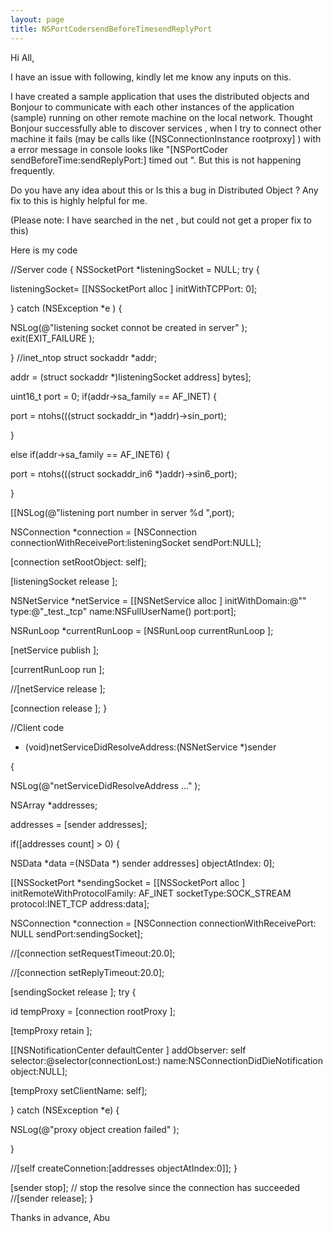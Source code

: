 ```yaml
---
layout: page
title: NSPortCodersendBeforeTimesendReplyPort
---
```


Hi All,

I have an issue with following,  kindly let me know  any inputs on this.

I have created a sample  application that uses the distributed objects and Bonjour to communicate with each other instances of the application (sample) running
on other remote machine on the local network. Thought Bonjour successfully able to discover services , when I try to connect other machine it fails
(may be calls like ([NSConnectionInstance rootproxy]  ) with a error message in console looks like   "[NSPortCoder sendBeforeTime:sendReplyPort:] timed out ". But this is not  happening frequently.

Do you have any idea about this or Is this a bug in Distributed Object ? Any fix to this is highly helpful  for me.

(Please note: I have searched in the net , but could not get a proper fix to this)

Here is my code

    
//Server code
{
NSSocketPort *listeningSocket = NULL;
try 
{

listeningSocket= [[NSSocketPort alloc ] initWithTCPPort: 0];

}
catch (NSException *e ) 
{

NSLog(@"listening socket connot be created in server" );
exit(EXIT_FAILURE  );

}
//inet_ntop
struct sockaddr *addr;

addr = (struct sockaddr *)listeningSocket address] bytes];

uint16_t  port = 0;
if(addr->sa_family == AF_INET)
{

port = ntohs(((struct sockaddr_in *)addr)->sin_port);

}

else if(addr->sa_family == AF_INET6)
{

port = ntohs(((struct sockaddr_in6 *)addr)->sin6_port);

}
	

[[NSLog(@"listening port number in server %d ",port);

NSConnection *connection = [NSConnection connectionWithReceivePort:listeningSocket  sendPort:NULL];

[connection setRootObject: self];

[listeningSocket release ];

NSNetService *netService = [[NSNetService alloc ] initWithDomain:@"" type:@"_test._tcp" name:NSFullUserName() port:port];

NSRunLoop *currentRunLoop = [NSRunLoop currentRunLoop ];

[netService publish ];

[currentRunLoop run ];

//[netService release ];

[connection release ];
}

//Client code

- (void)netServiceDidResolveAddress:(NSNetService *)sender

{

NSLog(@"netServiceDidResolveAddress ..." );

NSArray *addresses;

addresses = [sender addresses];

if([addresses count] > 0) 
{

NSData *data =(NSData *) sender addresses] objectAtIndex: 0];

[[NSSocketPort *sendingSocket = [[NSSocketPort alloc ] initRemoteWithProtocolFamily: AF_INET 
												          socketType:SOCK_STREAM 
                                                                                              protocol:INET_TCP 
                                                                                                    address:data];

NSConnection *connection = [NSConnection connectionWithReceivePort: NULL sendPort:sendingSocket];

//[connection setRequestTimeout:20.0];

//[connection setReplyTimeout:20.0];

[sendingSocket release ];
try 
{

id tempProxy = [connection rootProxy ];

[tempProxy retain ];

[[NSNotificationCenter defaultCenter ] addObserver: self selector:@selector(connectionLost:) name:NSConnectionDidDieNotification object:NULL];

[tempProxy setClientName: self];

}
catch (NSException *e)
{

NSLog(@"proxy object creation failed" );

}

//[self createConnetion:[addresses objectAtIndex:0]];
}

[sender stop];		// stop the resolve since the connection has succeeded
				//[sender release];
} 


Thanks in advance,
Abu

